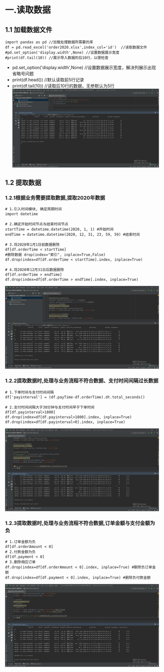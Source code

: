 # 一.读取数据

## 1.1 加载数据文件
```
import pandas as pd //加载处理数据所需要的库
df = pd.read_excel('order2020.xlsx',index_col='id')  //读取数据文件 
#pd.set_option('display.width',None) //设置数据展示宽度
#print(df.tail(10)) //展示导入数据的后10行，以便检查
```
 - pd.set_option('display.width',None)  //设置数据展示宽度，解决列展示出现省略号问题
 - print(df.head()) //默认读取前5行记录
 - print(df.tail(10)) //读取后10行的数据，无参默认为5行
![001](https://github.com/Monster-hash/python-e-commerce-data-analyse/blob/main/picture/001.png)
## 1.2 提取数据

### 1.2.1根据业务需要提取数据,提取2020年数据

```
# 1.引入时间模块, 确定周期时间
import datetime

# 2.确定开始时间节点与结束时间节点  
startTime = datetime.datetime(2020, 1, 1) #开始时间
endTime = datetime.datetime(2020, 12, 31, 23, 59, 59) #结束时间

# 3.将2020年1月1日前数据删除  
df[df.orderTime < startTime]  
#删除数据 drop(index="索引", inplace=True,False)  
df.drop(index=df[df.orderTime < startTime].index, inplace=True)  
  
# 4.将2020年12月31日后数据删除  
df[df.orderTime > endTime]  
df.drop(index=df[df.orderTime > endTime].index, inplace=True)  
```
![002](https://github.com/Monster-hash/python-e-commerce-data-analyse/blob/main/picture/002.png)
### 1.2.2提取数据时,处理与业务流程不符合数据、支付时间间隔过长数据
```
# 1.下单时间与支付时间间隔 
df['payinterval'] = (df.payTime-df.orderTime).dt.total_seconds()

# 2.支付时间间隔大于30分钟与支付时间早于下单时间 
df[df.payinterval>1800]
df.drop(index=df[df.payinterval>1800].index, inplace=True)
df.drop(index=df[df.payinterval<0].index, inplace=True)
```
![003](https://github.com/Monster-hash/python-e-commerce-data-analyse/blob/main/picture/003.png)
### 1.2.3提取数据时,处理与业务流程不符合数据,订单金额与支付金额为负
```
# 1.订单金额为负  
df[df.orderAmount < 0]  
# 2.付款金额为负  
df[df.payment < 0]  
# 3.删除相应订单  
df.drop(index=df[df.orderAmount < 0].index, inplace=True) #删除负订单金额  
df.drop(index=df[df.payment < 0].index, inplace=True) #删除负付款金额
```
![004](https://github.com/Monster-hash/python-e-commerce-data-analyse/blob/main/picture/004.png)


